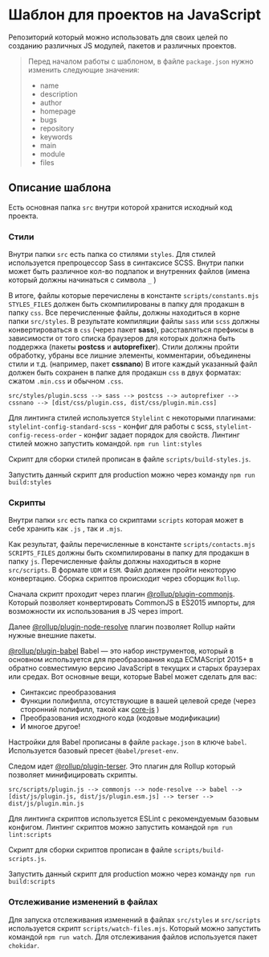# Шаблон для проектов на JavaScript

Репозиторий который можно использовать для своих целей по созданию различных JS модулей, пакетов и различных проектов.

> Перед началом работы с шаблоном, в файле `package.json` нужно изменить следующие значения:
>
> - name
> - description
> - author
> - homepage
> - bugs
> - repository
> - keywords
> - main
> - module
> - files

## Описание шаблона

Есть основная папка `src` внутри которой хранится исходный код проекта.

### Стили

Внутри папки `src` есть папка со стилями `styles`. Для стилей используется препроцессор Sass в синтаксисе SCSS. Внутри папки может быть различное кол-во подпапок и внутренних файлов (имена который должны начинаться с символа `_` )

В итоге, файлы которые перечислены в константе `scripts/constants.mjs` `STYLES_FILES` должен быть скомпилированы в папку для продакшн в папку `css`. Все перечисленные файлы, должны находиться в корне папки `src/styles`. В результате компиляции файлы `sass` или `scss` должны конвертироваться в `css` (через пакет **sass**), расставляться префиксы в зависимости от того списка браузеров для которых должна быть поддержка (пакеты **postcss** и **autoprefixer**). Стили должны пройти обработку, убраны все лишние элементы, комментарии, объединены стили и т.д. (например, пакет **cssnano**) В итоге каждый указанный файл должен быть сохранен в папке для продакшн `css` в двух форматах: сжатом `.min.css` и обычном `.css`.

```
src/styles/plugin.scss --> sass --> postcss --> autoprefixer --> cssnano --> [dist/css/plugin.css, dist/css/plugin.min.css]
```

Для линтинга стилей используется `Stylelint` с некоторыми плагинами: `stylelint-config-standard-scss` - конфиг для работы с scss, `stylelint-config-recess-order` - конфиг задает порядок для свойств. Линтинг стилей можно запустить командой. `npm run lint:styles`

Скрипт для сборки стилей прописан в файле `scripts/build-styles.js`.

Запустить данный скрипт для production можно через команду `npm run build:styles`

### Скрипты

Внутри папки `src` есть папка со скриптами `scripts` которая может в себе хранить как `.js` , так и `.mjs`.

Как результат, файлы перечисленные в константе `scripts/contacts.mjs` `SCRIPTS_FILES` должны быть скомпилированы в папку для продакшн в папку `js`. Перечисленные файлы должны находиться в корне `src/scripts`. В формате `UDM` и `ESM`. Файл должен пройти некоторую конвертацию. Сборка скриптов происходит через сборщик `Rollup`.

Сначала скрипт проходит через плагин [@rollup/plugin-commonjs](https://github.com/rollup/plugins/tree/master/packages/commonjs). Который позволяет конвертировать CommonJS в ES2015 импорты, для возможности их использования в JS через import.

Далее [@rollup/plugin-node-resolve](https://github.com/rollup/plugins/tree/master/packages/node-resolve) плагин позволяет Rollup найти нужные внешние пакеты.

[@rollup/plugin-babel](https://github.com/rollup/plugins/tree/master/packages/babel) Babel — это набор инструментов, который в основном используется для преобразования кода ECMAScript 2015+ в обратно совместимую версию JavaScript в текущих и старых браузерах или средах. Вот основные вещи, которые Babel может сделать для вас:

- Синтаксис преобразования
- Функции полифилла, отсутствующие в вашей целевой среде (через сторонний полифилл, такой как [core-js](https://github.com/zloirock/core-js) )
- Преобразования исходного кода (кодовые модификации)
- И многое другое!

Настройки для Babel прописаны в файле `package.json` в ключе `babel`. Используется базовый пресет `@babel/preset-env`.

Следом идет [@rollup/plugin-terser](https://www.npmjs.com/package/%40rollup/plugin-terser#rollupplugin-terser). Это плагин для Rollup который позволяет минифицировать скрипты.

```
src/scripts/plugin.js --> commonjs --> node-resolve --> babel --> [dist/js/plugin.js, dist/js/plugin.esm.js] --> terser --> dist/js/plugin.min.js
```

Для линтинга скриптов используется ESLint с рекомендуемым базовым конфигом. Линтинг скриптов можно запустить командой `npm run lint:scripts`

Скрипт для сборки скриптов прописан в файле `scripts/build-scripts.js`.

Запустить данный скрипт для production можно через команду `npm run build:scripts`

### Отслеживание изменений в файлах

Для запуска отслеживания изменений в файлах `src/styles` и `src/scripts` используется скрипт `scripts/watch-files.mjs`. Который можно запустить командой `npm run watch`. Для отслеживания файлов используется пакет `chokidar`.
